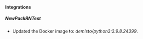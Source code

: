 #### Integrations
##### NewPackRNTest
- Updated the Docker image to: *demisto/python3:3.9.8.24399*.
